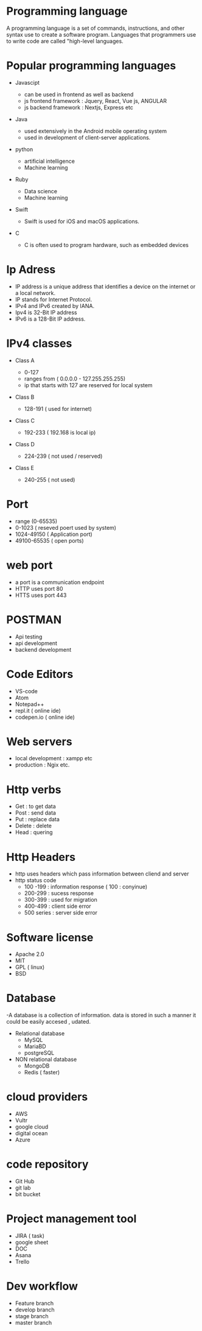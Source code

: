 # Programming language
<p> A programming language is a set of commands, instructions, and other syntax use to create a software program.
Languages that programmers use to write code are called "high-level languages. </P>
  
# Popular programming languages
  - Javascipt
       - can be used in frontend as well as backend
       -  js frontend framework : Jquery, React, Vue js, ANGULAR
       -  js backend  framework  :  Nextjs, Express etc
  - Java
      - used extensively in the Android mobile operating system
      - used in development of client-server applications.
       
       
  - python
      -  artificial intelligence
      -  Machine learning 
  
  
 - Ruby
      - Data science
      - Machine learning
  
 - Swift
     -  Swift is used for iOS and macOS applications. 
      
 - C
      -  C is often used to program hardware, such as embedded devices


# Ip Adress
 - IP address is a unique address that identifies a device on the internet or a local network. 
 - IP stands for Internet Protocol.
 - IPv4 and IPv6 created by IANA.
 - Ipv4 is 32-Bit IP address
 - IPv6 is a 128-Bit IP address.


# IPv4 classes
  - Class A
     - 0-127
     - ranges from ( 0.0.0.0 - 127.255.255.255)
     -  ip that starts with 127 are reserved for local system
  
  - Class B
     -  128-191 ( used for internet)
  
  - Class C
     - 192-233 ( 192.168  is local ip) 
     
 - Class D
    - 224-239 ( not used / reserved)

 - Class E
    -  240-255 ( not used)
    
    
 
 # Port
   - range (0-65535)
   - 0-1023  ( reseved poert used by system)
   - 1024-49150 ( Application port)
   - 49100-65535 ( open ports)
   
 # web port  
  - a port is a communication endpoint
  - HTTP uses port 80
  - HTTS uses port 443
  
 # POSTMAN
  - Api testing
  - api development
  - backend development

# Code Editors
 - VS-code
 - Atom
 - Notepad++
 - repl.it  ( online ide)
  - codepen.io ( online ide)
 
# Web servers
 - local development : xampp etc
 - production   :  Ngix etc.
 
 # Http verbs
   - Get : to get data
   - Post :  send data
   - Put :  replace data
   - Delete : delete 
   - Head : quering
   
 # Http Headers
  - http uses headers which pass information between cliend and server
  - http status code
     - 100 -199 : information response ( 100 : conyinue)
     - 200-299 : sucess response
     - 300-399 : used for migration
     - 400-499 : client side error
     - 500 series : server side error

# Software license
  - Apache 2.0
  - MIT
  - GPL ( linux)
  - BSD
  
  
# Database
 -A database is a collection of information. data is stored in such a manner it could be easily accesed , udated.
 - Relational database
     - MySQL
     - MariaBD
     - postgreSQL
- NON relational database
     - MongoDB
     - Redis ( faster)

# cloud providers
  - AWS
  - Vultr
  - google cloud
  - digital ocean 
  - Azure

# code repository
  - Git Hub
  - git lab
  - bit bucket
  
# Project management tool
  - JIRA ( task)
  - google sheet
  - DOC
  - Asana 
  - Trello


# Dev workflow
  - Feature branch
  - develop branch
  - stage branch
  - master branch 


 
 
 
 
  
